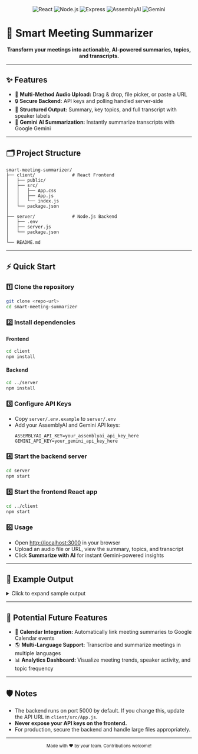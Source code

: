 
<div align="center">
  <img src="https://img.shields.io/badge/React-18.2-blue?logo=react" alt="React" />
  <img src="https://img.shields.io/badge/Node.js-18.x-green?logo=node.js" alt="Node.js" />
  <img src="https://img.shields.io/badge/Express-4.18-lightgrey?logo=express" alt="Express" />
  <img src="https://img.shields.io/badge/AssemblyAI-API-orange" alt="AssemblyAI" />
  <img src="https://img.shields.io/badge/Gemini-API-purple" alt="Gemini" />
</div>

# 🚀 Smart Meeting Summarizer

<p align="center">
  <b>Transform your meetings into actionable, AI-powered summaries, topics, and transcripts.</b>
</p>

---

## ✨ Features

- 🎤 <b>Multi-Method Audio Upload:</b> Drag & drop, file picker, or paste a URL
- 🔒 <b>Secure Backend:</b> API keys and polling handled server-side
- 📝 <b>Structured Output:</b> Summary, key topics, and full transcript with speaker labels
- 🤖 <b>Gemini AI Summarization:</b> Instantly summarize transcripts with Google Gemini

---

## 🗂️ Project Structure

```text
smart-meeting-summarizer/
├── client/              # React Frontend
│   ├── public/
│   ├── src/
│   │   ├── App.css
│   │   ├── App.js
│   │   └── index.js
│   └── package.json
│
├── server/              # Node.js Backend
│   ├── .env
│   ├── server.js
│   └── package.json
│
└── README.md
```

---

## ⚡ Quick Start

### 1️⃣ Clone the repository

```bash
git clone <repo-url>
cd smart-meeting-summarizer
```

### 2️⃣ Install dependencies

#### Frontend
```bash
cd client
npm install
```

#### Backend
```bash
cd ../server
npm install
```

### 3️⃣ Configure API Keys

- Copy `server/.env.example` to `server/.env`
- Add your AssemblyAI and Gemini API keys:
  ```env
  ASSEMBLYAI_API_KEY=your_assemblyai_api_key_here
  GEMINI_API_KEY=your_gemini_api_key_here
  ```

### 4️⃣ Start the backend server
```bash
cd server
npm start
```

### 5️⃣ Start the frontend React app
```bash
cd ../client
npm start
```

### 6️⃣ Usage
- Open [http://localhost:3000](http://localhost:3000) in your browser
- Upload an audio file or URL, view the summary, topics, and transcript
- Click <b>Summarize with AI</b> for instant Gemini-powered insights

---

## 📝 Example Output

<details>
  <summary>Click to expand sample output</summary>

  <b>Summary:</b>
  <blockquote>• Project kickoff meeting covered goals, timelines, and responsibilities.<br>• Key topics included budget, deliverables, and team roles.<br>• Speaker 1 led the discussion, Speaker 2 provided feedback.</blockquote>

  <b>Key Topics:</b>
  <ul>
    <li>Budget (0.92)</li>
    <li>Deliverables (0.87)</li>
    <li>Team Roles (0.85)</li>
  </ul>

  <b>Full Transcript:</b>
  <pre>
Speaker 1: Welcome everyone to the project kickoff.
Speaker 2: Thanks! Let's review the timeline.
...</pre>
</details>

---

## 🚧 Potential Future Features

- 📅 <b>Calendar Integration:</b> Automatically link meeting summaries to Google Calendar events
- 🌎 <b>Multi-Language Support:</b> Transcribe and summarize meetings in multiple languages
- 📊 <b>Analytics Dashboard:</b> Visualize meeting trends, speaker activity, and topic frequency

---

## 🛡️ Notes

- The backend runs on port 5000 by default. If you change this, update the API URL in `client/src/App.js`.
- <b>Never expose your API keys on the frontend.</b>
- For production, secure the backend and handle large files appropriately.

---

<div align="center">
  <sub>Made with ❤️ by your team. Contributions welcome!</sub>
</div>
